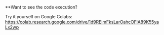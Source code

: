 **Want to see the code execution?

 Try it yourself on Google Colabs: https://colab.research.google.com/drive/1d9RElmFksLarOahcOFlA89K55yaLx2wp
 
